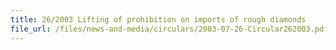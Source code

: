 ```yaml
---
title: 26/2003 Lifting of prohibition on imports of rough diamonds
file_url: /files/news-and-media/circulars/2003-07-26-Circular262003.pdf
---
```

